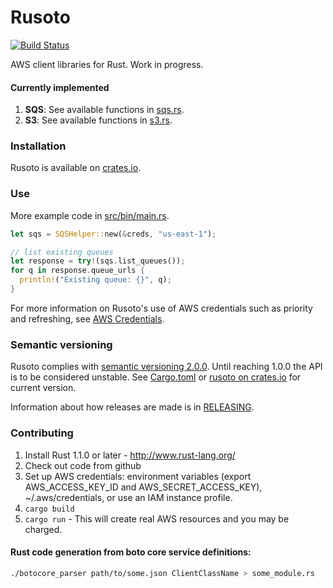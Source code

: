 # Rusoto
[![Build Status](https://ci.dualspark.com/api/badge/github.com/DualSpark/rusoto/status.svg?branch=master)](https://ci.dualspark.com/github.com/DualSpark/rusoto)

AWS client libraries for Rust.  Work in progress.

#### Currently implemented

1. **SQS**: See available functions in [sqs.rs](src/sqs.rs).
2. **S3**: See available functions in [s3.rs](src/s3.rs).

### Installation

Rusoto is available on [crates.io](https://crates.io/crates/rusoto).

### Use

More example code in [src/bin/main.rs](src/bin/main.rs).

```rust
let sqs = SQSHelper::new(&creds, "us-east-1");

// list existing queues
let response = try!(sqs.list_queues());
for q in response.queue_urls {
  println!("Existing queue: {}", q);
}
```

For more information on Rusoto's use of AWS credentials such as priority and refreshing, see [AWS Credentials](AWS-CREDENTIALS.md).

### Semantic versioning

Rusoto complies with [semantic versioning 2.0.0](http://semver.org/).  Until reaching 1.0.0 the API is to be considered unstable.  See [Cargo.toml](Cargo.toml) or [rusoto on crates.io](https://crates.io/crates/rusoto) for current version.  

Information about how releases are made is in [RELEASING](RELEASING.md).

### Contributing

1. Install Rust 1.1.0 or later - http://www.rust-lang.org/
2. Check out code from github
3. Set up AWS credentials: environment variables (export AWS_ACCESS_KEY_ID and AWS_SECRET_ACCESS_KEY), ~/.aws/credentials, or use an IAM instance profile.
4. `cargo build`
5. `cargo run` - This will create real AWS resources and you may be charged.

#### Rust code generation from boto core service definitions:

```bash
./botocore_parser path/to/some.json ClientClassName > some_module.rs
```
